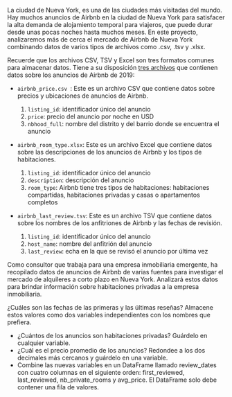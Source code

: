 La ciudad de Nueva York, es una de las ciudades más visitadas del mundo. Hay muchos anuncios de Airbnb en la ciudad de Nueva York para satisfacer la alta demanda de alojamiento temporal para viajeros, que puede durar desde unas pocas noches hasta muchos meses. En este proyecto, analizaremos más de cerca el mercado de Airbnb de Nueva York combinando datos de varios tipos de archivos como .csv, .tsv y .xlsx.

Recuerde que los archivos CSV, TSV y Excel son tres formatos comunes para almacenar datos. Tiene a su disposición [tres archivos](https://tajamar365.sharepoint.com/:f:/s/3405-MasterIA2024-2025/EoXMgjAJLLNJqWDyKDig8kABSUkpWj_HGQjl267qNnHS9g?e=foxjFc) que contienen datos sobre los anuncios de Airbnb de 2019:  

- `airbnb_price.csv `: Este es un archivo CSV que contiene datos sobre precios y ubicaciones de anuncios de Airbnb.  
  1. `listing_id`: identificador único del anuncio  
  2. `price`: precio del anuncio por noche en USD  
  3. `nbhood_full`: nombre del distrito y del barrio donde se encuentra el anuncio  
    

- `airbnb_room_type.xlsx`: Este es un archivo Excel que contiene datos sobre las descripciones de los anuncios de Airbnb y los tipos de habitaciones.  
  1. `listing_id`: identificador único del anuncio  
  2. `description`: descripción del anuncio     
  3. `room_type`: Airbnb tiene tres tipos de habitaciones: habitaciones compartidas, habitaciones privadas y casas o apartamentos completos 


- `airbnb_last_review.tsv`: Este es un archivo TSV que contiene datos sobre los nombres de los anfitriones de Airbnb y las fechas de revisión.  
  1. `listing_id`: identificador único del anuncio  
  2. `host_name`:  nombre del anfitrión del anuncio  
  3. `last_review`: echa en la que se revisó el anuncio por última vez
 
Como consultor que trabaja para una empresa inmobiliaria emergente, ha recopilado datos de anuncios de Airbnb de varias fuentes para investigar el mercado de alquileres a corto plazo en Nueva York. Analizará estos datos para brindar información sobre habitaciones privadas a la empresa inmobiliaria.
 
¿Cuáles son las fechas de las primeras y las últimas reseñas? Almacene estos valores como dos variables independientes con los nombres que prefiera.
- ¿Cuántos de los anuncios son habitaciones privadas? Guárdelo en cualquier variable.
- ¿Cuál es el precio promedio de los anuncios? Redondee a los dos decimales más cercanos y guárdelo en una variable.
- Combine las nuevas variables en un DataFrame llamado review_dates con cuatro columnas en el siguiente orden: first_reviewed, last_reviewed, nb_private_rooms y avg_price. El DataFrame solo debe contener una fila de valores.
